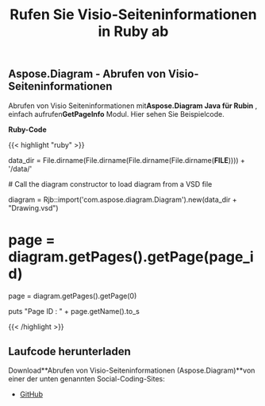 ﻿---
title: Rufen Sie Visio-Seiteninformationen in Ruby ab
type: docs
weight: 30
url: /de/java/retrieve-visio-page-information-in-ruby/
---
## **Aspose.Diagram - Abrufen von Visio-Seiteninformationen**
 Abrufen von Visio Seiteninformationen mit**Aspose.Diagram Java für Rubin** , einfach aufrufen**GetPageInfo** Modul. Hier sehen Sie Beispielcode.

**Ruby-Code**

{{< highlight "ruby" >}}

 data_dir = File.dirname(File.dirname(File.dirname(File.dirname(__FILE__)))) + '/data/'

\# Call the diagram constructor to load diagram from a VSD file

diagram = Rjb::import('com.aspose.diagram.Diagram').new(data_dir + "Drawing.vsd")

# page = diagram.getPages().getPage(page_id)

page = diagram.getPages().getPage(0)

puts "Page ID : " + page.getName().to_s

{{< /highlight >}}
## **Laufcode herunterladen**
 Download**Abrufen von Visio-Seiteninformationen (Aspose.Diagram)**von einer der unten genannten Social-Coding-Sites:

- [GitHub](https://github.com/asposediagram/Aspose.Diagram-for-Java/blob/master/Plugins/Aspose_Diagram_Java_for_Ruby/lib/asposediagramjava/Pages/getpageinfo.rb)
